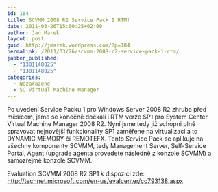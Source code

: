 ```yaml
---
id: 184
title: SCVMM 2008 R2 Service Pack 1 RTM!
date: 2011-03-26T15:00:25+02:00
author: Jan Marek
layout: post
guid: http://jmarek.wordpress.com/?p=184
permalink: /2011/03/26/scvmm-2008-r2-service-pack-1-rtm/
jabber_published:
  - "1301148025"
  - "1301148025"
categories:
  - Nezařazené
  - SC Virtual Machine Manager
---
```

Po uvedení Service Packu 1 pro Windows Server 2008 R2 zhruba před měsícem, jsme se konečně dočkali i RTM verze SP1 pro System Center Virtual Machine Manager 2008 R2. Nyní jsme tedy již schopni plně spravovat nejnovější funkcionality SP1 zaměřené na virtualizaci a to DYNAMIC MEMORY či REMOTEFX. Tento Service Pack se aplikuje na všechny komponenty SCVMM, tedy Management Server, Self-Service Portal, Agent (upgrade agenta provedete následně z konzole SCVMM) a samozřejmě konzole SCVMM.

Evaluation SCVMM 2008 R2 SP1 k dispozici zde: <http://technet.microsoft.com/en-us/evalcenter/cc793138.aspx>